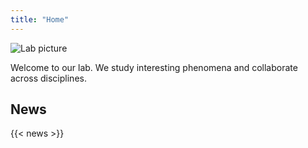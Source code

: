 ```yaml
---
title: "Home"
---
```


![Lab picture](https://via.placeholder.com/800x400?text=Lab+Photo)

Welcome to our lab. We study interesting phenomena and collaborate across disciplines.

## News

{{< news >}}
